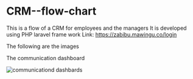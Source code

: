 # CRM--flow-chart
This is a flow of a CRM for employees and the managers
It is developed using PHP laravel frame work 
Link: https://zabibu.mawingu.co/login

The following are the images

The communication dashboard

![communicationd dashbards](https://github.com/jepteck/CRM--flow-chart/assets/49091035/aa54651a-0a07-4be5-89cf-964f05f89805)
